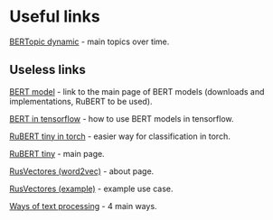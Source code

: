 # Useful links

[BERTopic dynamic](https://maartengr.github.io/BERTopic/getting_started/topicsovertime/topicsovertime.html#example) - main topics over time.







## Useless links 

[BERT model](http://docs.deeppavlov.ai/en/master/features/models/bert.html) - link to the main page of BERT models (downloads and implementations, RuBERT to be used).

[BERT in tensorflow](https://www.tensorflow.org/text/tutorials/classify_text_with_bert) - how to use BERT models in tensorflow.

[RuBERT tiny in torch](https://habr.com/ru/post/567028/) - easier way for classification in torch.

[RuBERT tiny](https://huggingface.co/cointegrated/rubert-tiny) - main page.

[RusVectores (word2vec)](https://rusvectores.org/ru/about/) - about page.

[RusVectores (example)](https://github.com/akutuzov/webvectors/blob/master/preprocessing/rusvectores_tutorial.ipynb) - example use case.

[Ways of text processing](https://www.kdnuggets.com/2021/11/guide-word-embedding-techniques-nlp.html) - 4 main ways.
